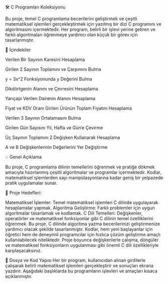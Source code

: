 🛠️ C Programları Koleksiyonu

Bu proje, temel C programlama becerilerini geliştirmek ve çeşitli matematiksel işlemleri gerçekleştirmek için yazılmış bir dizi C programını ve algoritmasını içermektedir. Her program, belirli bir işlevi yerine getiren ve farklı algoritmaları öğrenmeye yardımcı olan küçük bir görev için tasarlanmıştır.

📑 İçindekiler

Verilen Bir Sayının Karesini Hesaplama

Girilen 2 Sayının Toplamını ve Çarpımını Bulma

y = 3x^2 Fonksiyonunda y Değerini Bulma

Dikdörtgenin Alanını ve Çevresini Hesaplama

Yarıçapı Verilen Dairenin Alanını Hesaplama

Fiyat ve KDV Oranı Girilen Ürünün Toplam Fiyatını Hesaplama

Verilen 3 Sayının Ortalamasını Bulma

Girilen Gün Sayısını Yıl, Hafta ve Gün’e Çevirme

Üç Sayının Toplamını 2 Değişken Kullanarak Hesaplama

A ve B Değişkenlerinin Değerlerini Yer Değiştirme


💡 Genel Açıklama

Bu proje, C programlama dilinin temellerini öğrenmek ve pratiğe dökmek amacıyla hazırlanmış çeşitli algoritmalar ve programlar içermektedir. Kodlar, matematiksel işlemlerden sayı manipülasyonlarına kadar geniş bir yelpazede pratik uygulamalar sunar.


🎯 Proje Hedefleri:

Matematiksel İşlemler: Temel matematiksel işlemleri C dilinde uygulayarak hesaplamalar yapmak.
Algoritma Geliştirme: Farklı problemler için uygun algoritmalar tasarlamak ve kodlamak.
C Dili Temelleri: Değişkenler, operatörler ve matematiksel fonksiyonlar gibi C dilinin temel özelliklerini öğrenmek.
Bu proje, C dilinde algoritma yazma becerilerinizi geliştirmenize yardımcı olacak şekilde tasarlanmıştır. Kodlar, hem yeni başlayanlar için öğretici hem de deneyimli programcılar için hızlıca çözüm geliştirme amaçlı kullanılabilecek niteliktedir. Proje boyunca değişkenlerle çalışma, döngüler ve matematiksel fonksiyonların uygulanması gibi önemli C dili özellikleriyle karşılaşacaksınız.

📂 Dosya ve Kod Yapısı
Her bir program, kullanıcıdan alınan girdilerle çalışarak belirli matematiksel işlemleri gerçekleştirir ve sonuçları ekrana yazdırır. Aşağıdaki başlıklarda bu programların işlevleri ve amaçları kısaca açıklanmıştır.
